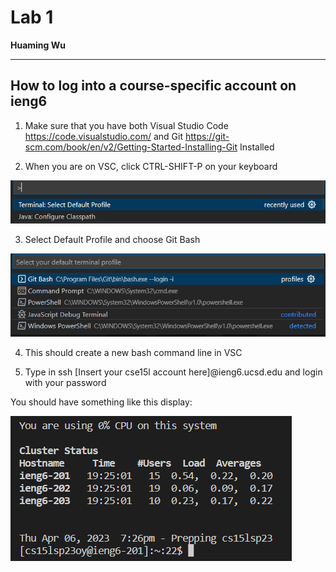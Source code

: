 # Lab 1

**Huaming Wu**

---

## How to log into a course-specific account on **ieng6**

1. Make sure that you have both Visual Studio Code https://code.visualstudio.com/ and Git https://git-scm.com/book/en/v2/Getting-Started-Installing-Git Installed

2. When you are on VSC, click CTRL-SHIFT-P on your keyboard

![Image](md1.png)

3. Select Default Profile and choose Git Bash

![Image](md2.png)

4. This should create a new bash command line in VSC

5. Type in ssh [Insert your cse15l account here]@ieng6.ucsd.edu and login with your password

You should have something like this display:

![Image](md3.png)
